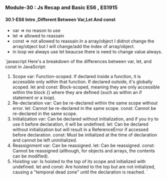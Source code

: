 ### Module-30 : Js Recap and Basic ES6 , ES1915

#### 30.1-ES6 Intro ,Different Between Var,Let And const
- var => no reason to use
- let => allowed to reassain
- const => not allowed to reassain.In a array/object I didnot change the array/object but I will change/add the index of array/object.
- in loop we always use let beaucse there is need to change value always.

`javascript
Here's a breakdown of the differences between var, let, and const in JavaScript:

1. Scope
var: Function-scoped. If declared inside a function, it is accessible only within that function. If declared outside, it's globally scoped.
let and const: Block-scoped, meaning they are only accessible within the block {} where they are defined (such as within an if statement or a loop).
2. Re-declaration
var: Can be re-declared within the same scope without error.
let: Cannot be re-declared in the same scope.
const: Cannot be re-declared in the same scope.
3. Initialization
var: Can be declared without initialization, and if you try to use it before declaration, it will be undefined.
let: Can be declared without initialization but will result in a ReferenceError if accessed before declaration.
const: Must be initialized at the time of declaration and cannot be left uninitialized.
4. Reassignment
var: Can be reassigned.
let: Can be reassigned.
const: Cannot be reassigned (although, for objects and arrays, the contents can be modified).
5. Hoisting
var: Is hoisted to the top of its scope and initialized with undefined.
let and const: Are hoisted to the top but are not initialized, causing a "temporal dead zone" until the declaration is reached.
`